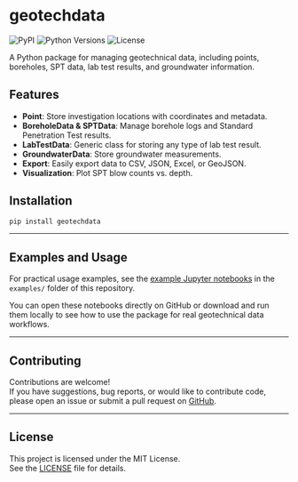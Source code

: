 # geotechdata

![PyPI](https://img.shields.io/pypi/v/geotechdata.svg)
![Python Versions](https://img.shields.io/pypi/pyversions/geotechdata.svg)
![License](https://img.shields.io/github/license/geocodes-eng/geotechdata)

A Python package for managing geotechnical data, including points, boreholes, SPT data, lab test results, and groundwater information.

## Features

- **Point**: Store investigation locations with coordinates and metadata.
- **BoreholeData & SPTData**: Manage borehole logs and Standard Penetration Test results.
- **LabTestData**: Generic class for storing any type of lab test result.
- **GroundwaterData**: Store groundwater measurements.
- **Export**: Easily export data to CSV, JSON, Excel, or GeoJSON.
- **Visualization**: Plot SPT blow counts vs. depth.

## Installation

```bash
pip install geotechdata
```

---

## Examples and Usage

For practical usage examples, see the [example Jupyter notebooks](https://github.com/geocodes-eng/geotechdata/tree/main/examples) in the `examples/` folder of this repository.

You can open these notebooks directly on GitHub or download and run them locally to see how to use the package for real geotechnical data workflows.

---

## Contributing

Contributions are welcome!  
If you have suggestions, bug reports, or would like to contribute code, please open an issue or submit a pull request on [GitHub](https://github.com/geocodes-eng/geotechdata).

---

## License

This project is licensed under the MIT License.  
See the [LICENSE](LICENSE) file for details.